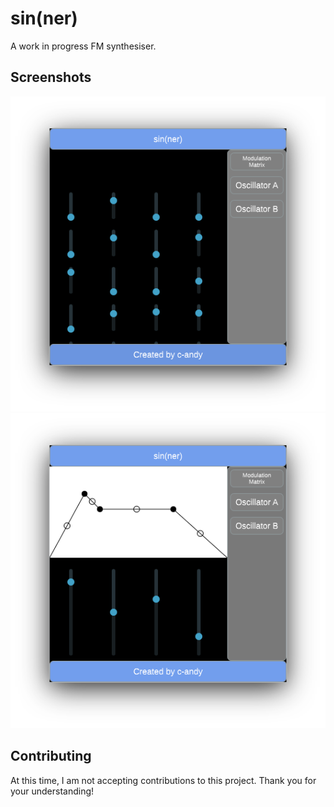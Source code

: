 # sin(ner)

A work in progress FM synthesiser.

## Screenshots

![The WIP Modulation Matrix UI](sinner_modulation_matrix.png)
![The WIP Oscillator UI](sinner_oscillator_page.png)

## Contributing

At this time, I am not accepting contributions to this project. Thank you for your understanding!
